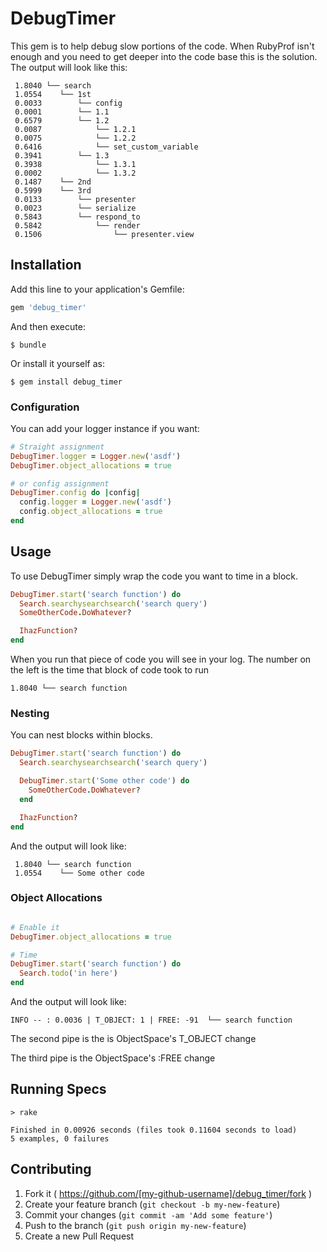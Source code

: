 # DebugTimer

This gem is to help debug slow portions of the code.  When RubyProf isn't enough and you need to get deeper into the code base this is the solution.  The output will look like this:

```
 1.8040 └── search
 1.0554    └── 1st
 0.0033        └── config
 0.0001        └── 1.1
 0.6579        └── 1.2
 0.0087            └── 1.2.1
 0.0075            └── 1.2.2
 0.6416            └── set_custom_variable
 0.3941        └── 1.3
 0.3938            └── 1.3.1
 0.0002            └── 1.3.2
 0.1487    └── 2nd
 0.5999    └── 3rd
 0.0133        └── presenter
 0.0023        └── serialize
 0.5843        └── respond_to
 0.5842            └── render
 0.1506                └── presenter.view

 ```

## Installation

Add this line to your application's Gemfile:

```ruby
gem 'debug_timer'
```

And then execute:

    $ bundle

Or install it yourself as:

    $ gem install debug_timer

### Configuration

You can add your logger instance if you want:

```ruby
# Straight assignment
DebugTimer.logger = Logger.new('asdf')
DebugTimer.object_allocations = true

# or config assignment
DebugTimer.config do |config|
  config.logger = Logger.new('asdf')
  config.object_allocations = true
end

```

## Usage

To use DebugTimer simply wrap the code you want to time in a block.

```ruby
DebugTimer.start('search function') do
  Search.searchysearchsearch('search query')
  SomeOtherCode.DoWhatever?

  IhazFunction?
end
```

When you run that piece of code you will see in your log.  The number on the left is the time that block of code took to run

```
1.8040 └── search function
```

### Nesting

You can nest blocks within blocks.

```ruby
DebugTimer.start('search function') do
  Search.searchysearchsearch('search query')

  DebugTimer.start('Some other code') do
    SomeOtherCode.DoWhatever?
  end

  IhazFunction?
end
```

And the output will look like:

```
 1.8040 └── search function
 1.0554    └── Some other code
```

### Object Allocations
```ruby

# Enable it
DebugTimer.object_allocations = true

# Time
DebugTimer.start('search function') do
  Search.todo('in here')
end
```

And the output will look like:
```
INFO -- : 0.0036 | T_OBJECT: 1 | FREE: -91  └── search function
```

The second pipe is the is ObjectSpace's T_OBJECT change

The third pipe is the ObjectSpace's :FREE change


## Running Specs

```
> rake

Finished in 0.00926 seconds (files took 0.11604 seconds to load)
5 examples, 0 failures
```


## Contributing

1. Fork it ( https://github.com/[my-github-username]/debug_timer/fork )
2. Create your feature branch (`git checkout -b my-new-feature`)
3. Commit your changes (`git commit -am 'Add some feature'`)
4. Push to the branch (`git push origin my-new-feature`)
5. Create a new Pull Request
